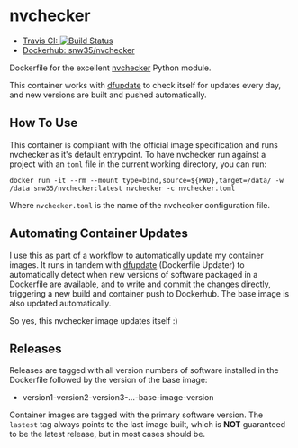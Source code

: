 # nvchecker

- [Travis CI: ![Build Status](https://travis-ci.com/snw35/nvchecker.svg?branch=master)](https://travis-ci.com/github/snw35/nvchecker)
- [Dockerhub: snw35/nvchecker](https://hub.docker.com/r/snw35/nvchecker)

Dockerfile for the excellent [nvchecker](https://github.com/lilydjwg/nvchecker) Python module.

This container works with [dfupdate](https://github.com/snw35/dfupdate) to check itself for updates every day, and new versions are built and pushed automatically.

## How To Use

This container is compliant with the official image specification and runs nvchecker as it's default entrypoint. To have nvchecker run against a project with an `toml` file in the current working directory, you can run:

`docker run -it --rm --mount type=bind,source=${PWD},target=/data/ -w /data snw35/nvchecker:latest nvchecker -c nvchecker.toml`

Where `nvchecker.toml` is the name of the nvchecker configuration file.

## Automating Container Updates

I use this as part of a workflow to automatically update my container images. It runs in tandem with [dfupdate](https://github.com/snw35/dfupdate) (Dockerfile Updater) to automatically detect when new versions of software packaged in a Dockerfile are available, and to write and commit the changes directly, triggering a new build and container push to Dockerhub. The base image is also updated automatically.

So yes, this nvchecker image updates itself :)

## Releases

Releases are tagged with all version numbers of software installed in the Dockerfile followed by the version of the base image:

- version1-version2-version3-...-base-image-version

Container images are tagged with the primary software version. The `lastest` tag always points to the last image built, which is **NOT** guaranteed to be the latest release, but in most cases should be.
